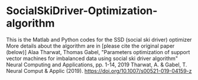 # SocialSkiDriver-Optimization-algorithm
This is the Matlab and Python codes for the SSD (social ski driver) optimizer
More details about the algorithm are in [please cite the original paper (below)]
Alaa Tharwat, Thomas Gabel, "Parameters optimization of support vector machines for imbalanced data using social ski driver algorithm"
Neural Computing and Applications, pp. 1-14, 2019
Tharwat, A. & Gabel, T. Neural Comput & Applic (2019). https://doi.org/10.1007/s00521-019-04159-z

